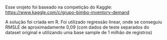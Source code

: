 Esse orojeto foi baseado na competição do Kaggle: https://www.kaggle.com/c/grupo-bimbo-inventory-demand

A solução foi criada em R. Foi utilizado regressão linear, onde se conseguiu RMSLE de aproximadamente 0,09 (com dados de teste separados do dataset original e utilizando uma base sample de 1 milhão de registros)

